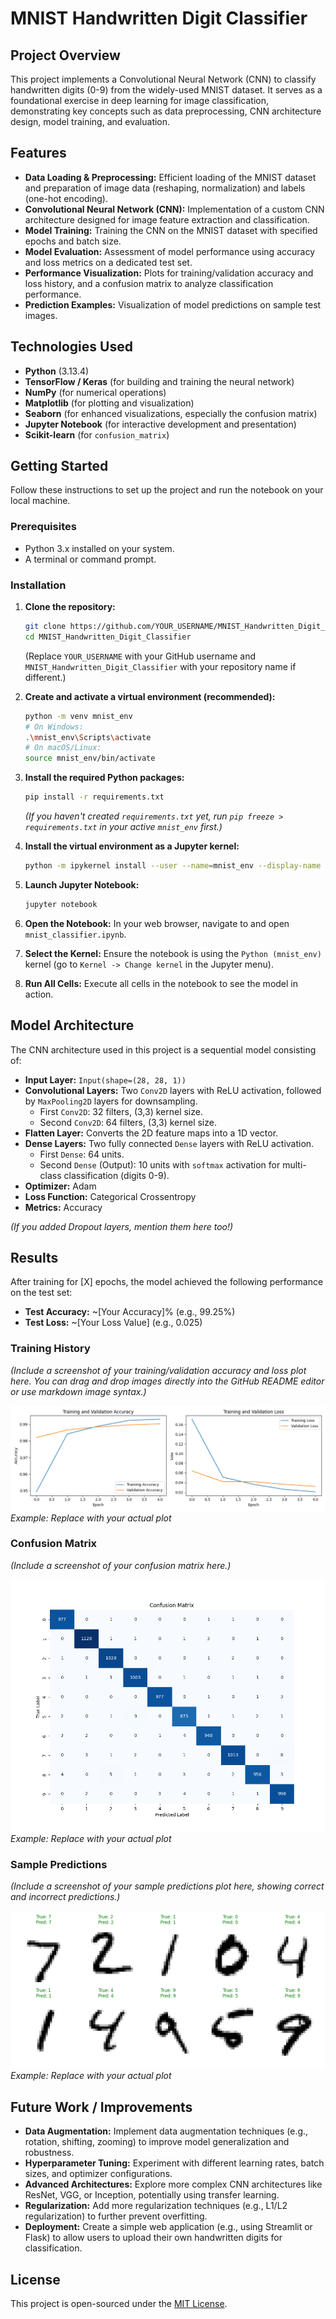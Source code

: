 # MNIST Handwritten Digit Classifier

## Project Overview

This project implements a Convolutional Neural Network (CNN) to classify handwritten digits (0-9) from the widely-used MNIST dataset. It serves as a foundational exercise in deep learning for image classification, demonstrating key concepts such as data preprocessing, CNN architecture design, model training, and evaluation.

## Features

*   **Data Loading & Preprocessing:** Efficient loading of the MNIST dataset and preparation of image data (reshaping, normalization) and labels (one-hot encoding).
*   **Convolutional Neural Network (CNN):** Implementation of a custom CNN architecture designed for image feature extraction and classification.
*   **Model Training:** Training the CNN on the MNIST dataset with specified epochs and batch size.
*   **Model Evaluation:** Assessment of model performance using accuracy and loss metrics on a dedicated test set.
*   **Performance Visualization:** Plots for training/validation accuracy and loss history, and a confusion matrix to analyze classification performance.
*   **Prediction Examples:** Visualization of model predictions on sample test images.

## Technologies Used

*   **Python** (3.13.4)
*   **TensorFlow / Keras** (for building and training the neural network)
*   **NumPy** (for numerical operations)
*   **Matplotlib** (for plotting and visualization)
*   **Seaborn** (for enhanced visualizations, especially the confusion matrix)
*   **Jupyter Notebook** (for interactive development and presentation)
*   **Scikit-learn** (for `confusion_matrix`)

## Getting Started

Follow these instructions to set up the project and run the notebook on your local machine.

### Prerequisites

*   Python 3.x installed on your system.
*   A terminal or command prompt.

### Installation

1.  **Clone the repository:**
    ```bash
    git clone https://github.com/YOUR_USERNAME/MNIST_Handwritten_Digit_Classifier.git
    cd MNIST_Handwritten_Digit_Classifier
    ```
    (Replace `YOUR_USERNAME` with your GitHub username and `MNIST_Handwritten_Digit_Classifier` with your repository name if different.)

2.  **Create and activate a virtual environment (recommended):**
    ```bash
    python -m venv mnist_env
    # On Windows:
    .\mnist_env\Scripts\activate
    # On macOS/Linux:
    source mnist_env/bin/activate
    ```

3.  **Install the required Python packages:**
    ```bash
    pip install -r requirements.txt
    ```
    *(If you haven't created `requirements.txt` yet, run `pip freeze > requirements.txt` in your active `mnist_env` first.)*

4.  **Install the virtual environment as a Jupyter kernel:**
    ```bash
    python -m ipykernel install --user --name=mnist_env --display-name "Python (mnist_env)"
    ```

5.  **Launch Jupyter Notebook:**
    ```bash
    jupyter notebook
    ```

6.  **Open the Notebook:** In your web browser, navigate to and open `mnist_classifier.ipynb`.
7.  **Select the Kernel:** Ensure the notebook is using the `Python (mnist_env)` kernel (go to `Kernel -> Change kernel` in the Jupyter menu).
8.  **Run All Cells:** Execute all cells in the notebook to see the model in action.

## Model Architecture

The CNN architecture used in this project is a sequential model consisting of:

*   **Input Layer:** `Input(shape=(28, 28, 1))`
*   **Convolutional Layers:** Two `Conv2D` layers with ReLU activation, followed by `MaxPooling2D` layers for downsampling.
    *   First `Conv2D`: 32 filters, (3,3) kernel size.
    *   Second `Conv2D`: 64 filters, (3,3) kernel size.
*   **Flatten Layer:** Converts the 2D feature maps into a 1D vector.
*   **Dense Layers:** Two fully connected `Dense` layers with ReLU activation.
    *   First `Dense`: 64 units.
    *   Second `Dense` (Output): 10 units with `softmax` activation for multi-class classification (digits 0-9).
*   **Optimizer:** Adam
*   **Loss Function:** Categorical Crossentropy
*   **Metrics:** Accuracy

*(If you added Dropout layers, mention them here too!)*

## Results

After training for [X] epochs, the model achieved the following performance on the test set:

*   **Test Accuracy:** ~[Your Accuracy]% (e.g., 99.25%)
*   **Test Loss:** ~[Your Loss Value] (e.g., 0.025)

### Training History

*(Include a screenshot of your training/validation accuracy and loss plot here. You can drag and drop images directly into the GitHub README editor or use markdown image syntax.)*

![Training History Plot](images/training_history.png)
*Example: Replace with your actual plot*

### Confusion Matrix

*(Include a screenshot of your confusion matrix here.)*

![Confusion Matrix](images/confusion_matrix.png)
*Example: Replace with your actual plot*

### Sample Predictions

*(Include a screenshot of your sample predictions plot here, showing correct and incorrect predictions.)*

![Sample Predictions](images/sample_predictions.png)
*Example: Replace with your actual plot*

## Future Work / Improvements

*   **Data Augmentation:** Implement data augmentation techniques (e.g., rotation, shifting, zooming) to improve model generalization and robustness.
*   **Hyperparameter Tuning:** Experiment with different learning rates, batch sizes, and optimizer configurations.
*   **Advanced Architectures:** Explore more complex CNN architectures like ResNet, VGG, or Inception, potentially using transfer learning.
*   **Regularization:** Add more regularization techniques (e.g., L1/L2 regularization) to further prevent overfitting.
*   **Deployment:** Create a simple web application (e.g., using Streamlit or Flask) to allow users to upload their own handwritten digits for classification.

## License

This project is open-sourced under the [MIT License](LICENSE).
